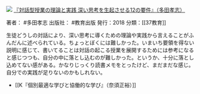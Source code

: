 ![](https://gyazo.com/4bbc275610f643d77574553dd3d09a85.jpg)
[『対話型授業の理論と実践 深い思考を生起させる12の要件』（多田孝志）](https://amzn.to/3rM5RQ6)

著者： #多田孝志 
出版社： #教育出版 
発行：2018
分類：[[37教育]]

生徒どうしの対話により、深い思考に導くための理論や実践から言えることがふんだんに述べられている。ちょっとぼくには難しかった。いまいち要領を得ない説明に感じて、書いてることは対話の起こる授業を展開するためには参考になると感じつつも、自分の中に落とし込むのが難しかった。というか、十分に落とし込めてない感がある。かなりじっくり読書メモをとったけど、まだまだな感じ。自分での実践が足りないのかもしれない。

- [[K『個別最適な学びと協働的な学び』（奈須正裕）]]